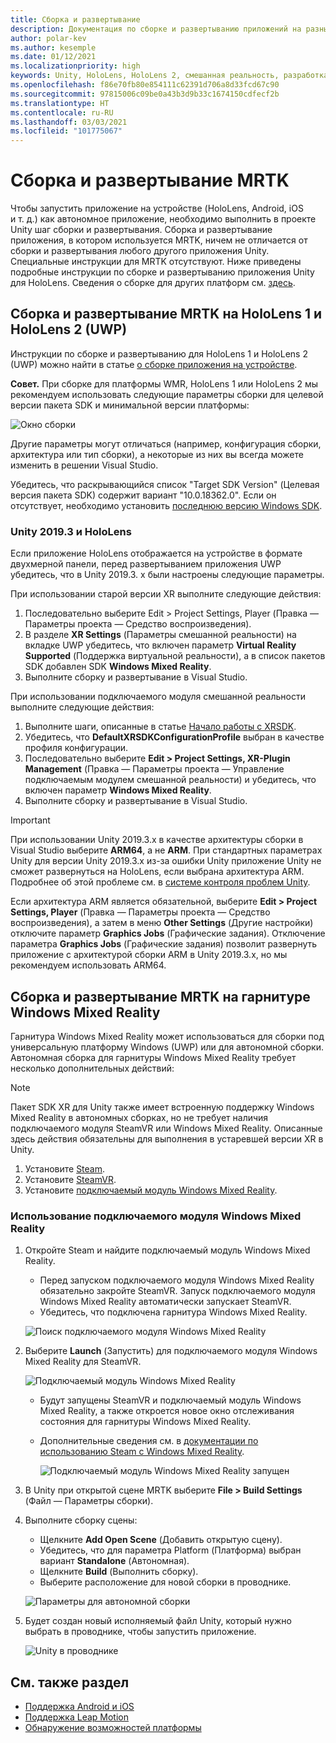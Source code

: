 ```yaml
---
title: Сборка и развертывание
description: Документация по сборке и развертыванию приложений на разных устройствах.
author: polar-kev
ms.author: kesemple
ms.date: 01/12/2021
ms.localizationpriority: high
keywords: Unity, HoloLens, HoloLens 2, смешанная реальность, разработка, MRTK, Visual Studio, Android, IOS
ms.openlocfilehash: f86e70fb80e854111c62391d706a8d33fcd67c90
ms.sourcegitcommit: 97815006c09be0a43b3d9b33c1674150cdfecf2b
ms.translationtype: HT
ms.contentlocale: ru-RU
ms.lasthandoff: 03/03/2021
ms.locfileid: "101775067"
---
```

# <a name="building-and-deploying-mrtk"></a>Сборка и развертывание MRTK

Чтобы запустить приложение на устройстве (HoloLens, Android, iOS и т. д.) как автономное приложение, необходимо выполнить в проекте Unity шаг сборки и развертывания. Сборка и развертывание приложения, в котором используется MRTK, ничем не отличается от сборки и развертывания любого другого приложения Unity. Специальные инструкции для MRTK отсутствуют. Ниже приведены подробные инструкции по сборке и развертыванию приложения Unity для HoloLens.  Сведения о сборке для других платформ см. [здесь](https://docs.unity3d.com/Manual/PublishingBuilds.html).

## <a name="building-and-deploying-mrtk-to-hololens-1-and-hololens-2-uwp"></a>Сборка и развертывание MRTK на HoloLens 1 и HoloLens 2 (UWP)

Инструкции по сборке и развертыванию для HoloLens 1 и HoloLens 2 (UWP) можно найти в статье [о сборке приложения на устройстве](https://docs.microsoft.com/windows/mixed-reality/mrlearning-base-ch1#build-your-application-to-your-device).

**Совет.** При сборке для платформы WMR, HoloLens 1 или HoloLens 2 мы рекомендуем использовать следующие параметры сборки для целевой версии пакета SDK и минимальной версии платформы:

![Окно сборки](../features/images/getting-started/BuildWindow.png)

Другие параметры могут отличаться (например, конфигурация сборки, архитектура или тип сборки), а некоторые из них вы всегда можете изменить в решении Visual Studio.

Убедитесь, что раскрывающийся список "Target SDK Version" (Целевая версия пакета SDK) содержит вариант "10.0.18362.0". Если он отсутствует, необходимо установить [последнюю версию Windows SDK](https://developer.microsoft.com/windows/downloads/windows-10-sdk).

### <a name="unity-20193-and-hololens"></a>Unity 2019.3 и HoloLens

Если приложение HoloLens отображается на устройстве в формате двухмерной панели, перед развертыванием приложения UWP убедитесь, что в Unity 2019.3. x были настроены следующие параметры.

При использовании старой версии XR выполните следующие действия:

1. Последовательно выберите Edit > Project Settings, Player (Правка — Параметры проекта — Средство воспроизведения).
1. В разделе **XR Settings** (Параметры смешанной реальности) на вкладке UWP убедитесь, что включен параметр **Virtual Reality Supported** (Поддержка виртуальной реальности), а в список пакетов SDK добавлен SDK **Windows Mixed Reality**.
1. Выполните сборку и развертывание в Visual Studio.

При использовании подключаемого модуля смешанной реальности выполните следующие действия:

1. Выполните шаги, описанные в статье [Начало работы с XRSDK](../configuration/getting-started-with-mrtk-and-xrsdk.md).
1. Убедитесь, что **DefaultXRSDKConfigurationProfile** выбран в качестве профиля конфигурации.
1. Последовательно выберите **Edit > Project Settings, XR-Plugin Management** (Правка — Параметры проекта — Управление подключаемым модулем смешанной реальности) и убедитесь, что включен параметр **Windows Mixed Reality**.
1. Выполните сборку и развертывание в Visual Studio.

>[!IMPORTANT]
> При использовании Unity 2019.3.x в качестве архитектуры сборки в Visual Studio выберите **ARM64**, а не **ARM**. При стандартных параметрах Unity для версии Unity 2019.3.x из-за ошибки Unity приложение Unity не сможет развернуться на HoloLens, если выбрана архитектура ARM. Подробнее об этой проблеме см. в [системе контроля проблем Unity](https://issuetracker.unity3d.com/issues/enabling-graphics-jobs-in-2019-dot-3-x-results-in-a-crash-or-nothing-rendering-on-hololens-2).
>
> Если архитектура ARM является обязательной, выберите **Edit > Project Settings, Player** (Правка — Параметры проекта — Средство воспроизведения), а затем в меню **Other Settings** (Другие настройки) отключите параметр **Graphics Jobs** (Графические задания). Отключение параметра **Graphics Jobs** (Графические задания) позволит развернуть приложение с архитектурой сборки ARM в Unity 2019.3.x, но мы рекомендуем использовать ARM64.

## <a name="building-and-deploying-mrtk-to-a-windows-mixed-reality-headset"></a>Сборка и развертывание MRTK на гарнитуре Windows Mixed Reality

Гарнитура Windows Mixed Reality может использоваться для сборки под универсальную платформу Windows (UWP) или для автономной сборки.  Автономная сборка для гарнитуры Windows Mixed Reality требует несколько дополнительных действий:

> [!NOTE]
> Пакет SDK XR для Unity также имеет встроенную поддержку Windows Mixed Reality в автономных сборках, но не требует наличия подключаемого модуля SteamVR или Windows Mixed Reality. Описанные здесь действия обязательны для выполнения в устаревшей версии XR в Unity.

1. Установите [Steam](https://store.steampowered.com/about/).
1. Установите [SteamVR](https://store.steampowered.com/app/250820/SteamVR/).
1. Установите [подключаемый модуль Windows Mixed Reality](https://store.steampowered.com/app/719950/Windows_Mixed_Reality_for_SteamVR/).

### <a name="how-to-use-wmr-plugin"></a>Использование подключаемого модуля Windows Mixed Reality

1. Откройте Steam и найдите подключаемый модуль Windows Mixed Reality.
    - Перед запуском подключаемого модуля Windows Mixed Reality обязательно закройте SteamVR. Запуск подключаемого модуля Windows Mixed Reality автоматически запускает SteamVR.
    - Убедитесь, что подключена гарнитура Windows Mixed Reality.

    ![Поиск подключаемого модуля Windows Mixed Reality](../features/images/build-deploy/WMR/SteamSearchWMRPlugin.png)

1. Выберите **Launch** (Запустить) для подключаемого модуля Windows Mixed Reality для SteamVR.

    ![Подключаемый модуль Windows Mixed Reality](../features/images/build-deploy/WMR/WMRPlugin.png)

    - Будут запущены SteamVR и подключаемый модуль Windows Mixed Reality, а также откроется новое окно отслеживания состояния для гарнитуры Windows Mixed Reality.
    - Дополнительные сведения см. в [документации по использованию Steam с Windows Mixed Reality](https://support.microsoft.com/help/4053622/windows-10-play-steamvr-games-in-windows-mixed-reality).

        ![Подключаемый модуль Windows Mixed Reality запущен](../features/images/build-deploy/WMR/WMRPluginActive.png)

1. В Unity при открытой сцене MRTK выберите **File > Build Settings** (Файл — Параметры сборки).

1. Выполните сборку сцены:
    - Щелкните **Add Open Scene** (Добавить открытую сцену).
    - Убедитесь, что для параметра Platform (Платформа) выбран вариант **Standalone** (Автономная).
    - Щелкните **Build** (Выполнить сборку).
    - Выберите расположение для новой сборки в проводнике.

    ![Параметры для автономной сборки](../features/images/build-deploy/WMR/BuildSettingsStandaloneUnity.png)

1. Будет создан новый исполняемый файл Unity, который нужно выбрать в проводнике, чтобы запустить приложение.

    ![Unity в проводнике](../features/images/build-deploy/WMR/FileExplorerUnityExe.png)

## <a name="see-also"></a>См. также раздел

- [Поддержка Android и iOS](../features/cross-platform/using-ar-foundation.md)
- [Поддержка Leap Motion](../features/cross-platform/leap-motion-mrtk.md)
- [Обнаружение возможностей платформы](../features/cross-platform/detecting-platform-capabilities.md)
